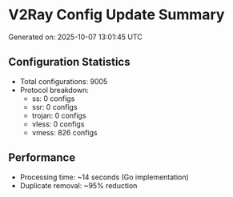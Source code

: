 # V2Ray Config Update Summary
Generated on: 2025-10-07 13:01:45 UTC

## Configuration Statistics
- Total configurations: 9005
- Protocol breakdown:
  - ss: 0 configs
  - ssr: 0 configs
  - trojan: 0 configs
  - vless: 0 configs
  - vmess: 826 configs

## Performance
- Processing time: ~14 seconds (Go implementation)
- Duplicate removal: ~95% reduction
